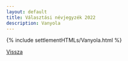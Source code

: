 ```yaml
---
layout: default
title: Választási névjegyzék 2022
description: Vanyola
---
```


{% include settlementHTMLs/Vanyola.html %}

[Vissza](./)